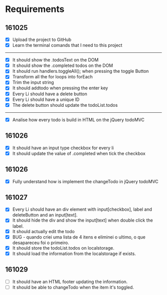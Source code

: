 # Requirements

## 161025

- [x] Upload the project to GitHub
- [x] Learn the terminal comands that I need to this project

---

- [x] It should show the .todosText on the DOM
- [x] It should show the .completed todos on the DOM
- [x] It should run handlers.toggleAll(); when pressing the toggle Button
- [x] Transform all the for loops into forEach
- [x] Trim the input string
- [x] It should addtodo when pressing the enter key
- [x] Every Li should have a delete button
- [x] Every Li should have a unique ID
- [x] The delete button should update the todoList.todos

---

- [x] Analise how every todo is build in HTML on the jQuery todoMVC

## 161026

- [x] It should have an input type checkbox for every li
- [x] It should update the value of .completed when tick the checkbox

## 161026

- [x] Fully understand how is implement the changeTodo in jQuery todoMVC

## 161027

- [x] Every Li should have an div element with input[checkbox], label and deleteButton and an input[text].
- [x] It should hide the div and show the input[text] when double click the label.
- [x] It should actually edit the todo
- [x] BUG -  quando criei uma lista de 4 itens e eliminei o ultimo, o que desapareceu foi o primeiro.
- [x] It should store the todoList.todos on localstorage.
- [x] It should load the information from the localstorage if exists.

## 161029

- [ ] It should have an HTML footer updating the information.
- [ ] It should be able to changeTodo when the item it's toggled.
